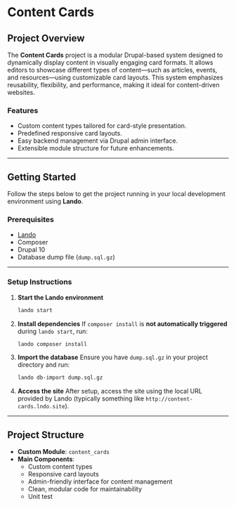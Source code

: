# Content Cards

## Project Overview

The **Content Cards** project is a modular Drupal-based system designed to dynamically display content in visually engaging card formats. It allows editors to showcase different types of content—such as articles, events, and resources—using customizable card layouts. This system emphasizes reusability, flexibility, and performance, making it ideal for content-driven websites.

### Features

- Custom content types tailored for card-style presentation.
- Predefined responsive card layouts.
- Easy backend management via Drupal admin interface.
- Extensible module structure for future enhancements.

---

## Getting Started

Follow the steps below to get the project running in your local development environment using **Lando**.

### Prerequisites

- [Lando](https://lando.dev/)
- Composer
- Drupal 10
- Database dump file (`dump.sql.gz`)

---

### Setup Instructions

1. **Start the Lando environment**

   ```bash
   lando start
   ```

2. **Install dependencies**
   If `composer install` is **not automatically triggered** during `lando start`, run:

   ```bash
   lando composer install
   ```

3. **Import the database**
   Ensure you have `dump.sql.gz` in your project directory and run:

   ```bash
   lando db-import dump.sql.gz
   ```

4. **Access the site**
   After setup, access the site using the local URL provided by Lando (typically something like `http://content-cards.lndo.site`).

---

## Project Structure

- **Custom Module**: `content_cards`
- **Main Components**:
  - Custom content types
  - Responsive card layouts
  - Admin-friendly interface for content management
  - Clean, modular code for maintainability
  - Unit test
